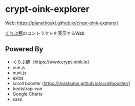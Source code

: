 # crypt-oink-explorer

Web: https://planethouki.github.io/crypt-oink-explorer/

[くりぷ豚](https://www.crypt-oink.io)のコントラクトを表示するWeb

## Powered By

- くりぷ豚（https://www.crypt-oink.io）
- vue.js
- nuxt.js
- axios
- scroll booster (https://ilyashubin.github.io/scrollbooster/)
- bootstrap-vue
- Google Charts
- sass
